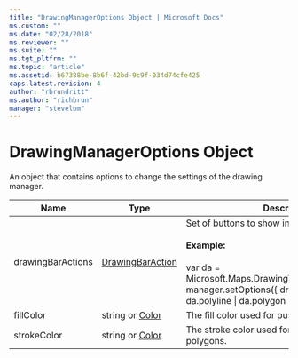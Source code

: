 ```yaml
---
title: "DrawingManagerOptions Object | Microsoft Docs"
ms.custom: ""
ms.date: "02/28/2018"
ms.reviewer: ""
ms.suite: ""
ms.tgt_pltfrm: ""
ms.topic: "article"
ms.assetid: b67388be-8b6f-42bd-9c9f-034d74cfe425
caps.latest.revision: 4
author: "rbrundritt"
ms.author: "richbrun"
manager: "stevelom"
---
```

# DrawingManagerOptions Object
An object that contains options to change the settings of the drawing manager.

| Name   | Type            | Description                                       |
|--------|-----------------|---------------------------------------------------|
| drawingBarActions | [DrawingBarAction](../v8-web-control/drawingbaraction-enumeration.md) | Set of buttons to show in the drawing bar.<br/><br/> **Example:**<br/><br/>var da = Microsoft.Maps.DrawingTools.DrawingBarAction;<br/>manager.setOptions({ drawingBarActions: da.polyline &#124; da.polygon &#124; da.erase  }); |
| fillColor   | string or [Color](../v8-web-control/color-class.md) | The fill color used for pushpins and polygons.    |
| strokeColor | string or [Color](../v8-web-control/color-class.md) | The stroke color used for polylines and polygons. |
